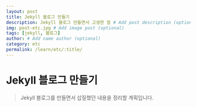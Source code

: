 ```yaml
---
layout: post
title: Jekyll 블로그 만들기
description: Jekyll 블로그 만들면서 고생한 점 # Add post description (optional)
img: post-etc.jpg # Add image post (optional)
tags: [jekyll, 블로그]
author: # Add name author (optional)
category: etc
permalink: /learn/etc/:title/
---
```

# Jekyll 블로그 만들기

> Jekyll 블로그를 만들면서 삽질했던 내용을 정리할 계획입니다.


